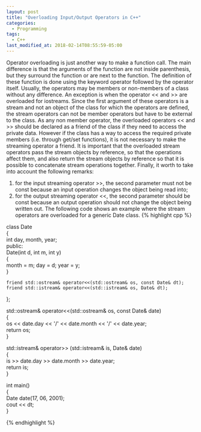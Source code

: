 ```yaml
---
layout: post
title: "Overloading Input/Output Operators in C++"
categories:
  - Programming
tags:
  - C++
last_modified_at: 2018-02-14T08:55:59-05:00
---
```


Operator overloading is just another way to make a function call. The main difference is that the arguments of the function are not inside
parenthesis, but they surround the function or are next to the function. The definition of these function is done using the keyword operator
followed by the operator itself. Usually, the operators may be members or non-members of a class without any difference. An exception is when 
the operator << and >> are overloaded for iostreams. Since the first argument of these operators is a stream and not an object of the class 
for which the operators are defined, the stream operators can not be member operators but have to be external to the class. As any non member operator, 
the overloaded operators << and >> should be declared as a friend of the class if they need to access the private data. However if the class
has a way to access the required private members (i.e. through get/set functions), it is not necessary to make the streaming operator a friend. It is important 
that the overloaded stream operators pass the stream objects by reference, so that the operations affect them, and also return the stream objects by reference 
so that it is possible to concatenate stream operations together. Finally, it worth to take into account the following remarks:
1. for the input streaming operator >>, the second parameter must not be const because an input operation changes the object being read into;
2. for the output streaming operator <<, the second parameter should be const because an output operation should not change the object being written out.
The following code shows an example where the stream operators are overloaded for a generic Date class.
{% highlight cpp %}  
  
class Date  
{  
    int day, month, year;  
public:  
    Date(int d, int m, int y)  
    {  
        month = m; day = d; year = y;  
    }  
    
    friend std::ostream& operator<<(std::ostream& os, const Date& dt);  
    friend std::istream& operator<<(std::istream& os, Date& dt);
};  
  
std::ostream& operator<<(std::ostream& os, const Date& date)  
{  
    os << date.day << '/' << date.month << '/' << date.year;  
    return os;  
}  

std::istream& operator>> (std::istream& is, Date& date)  
{  
    is >> date.day >> date.month >> date.year;  
    return is;  
}  
  
int main()  
{  
    Date date(17, 06, 2001);  
    cout << dt;  
}  

{% endhighlight %}


